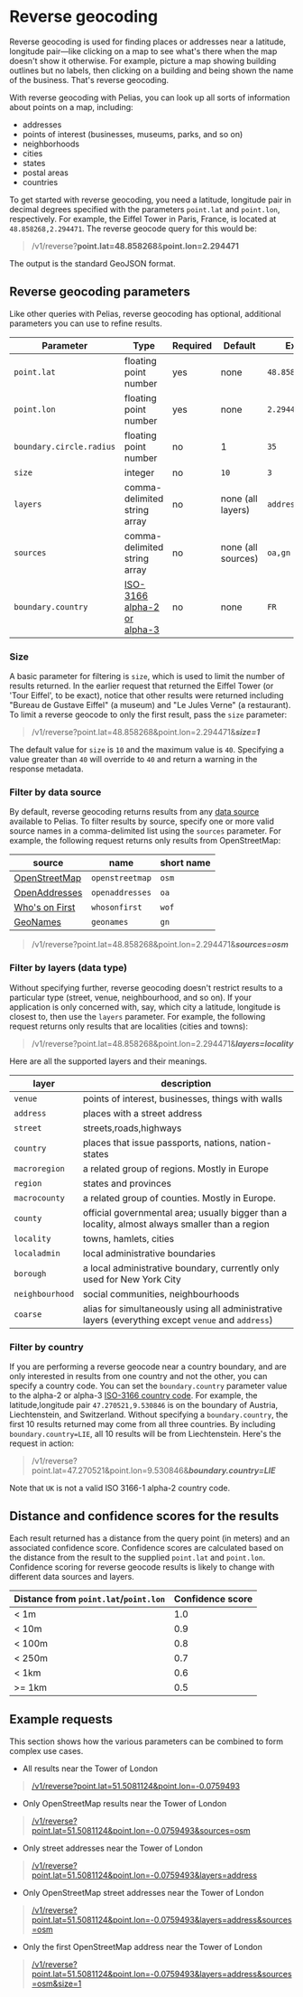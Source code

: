 # Reverse geocoding

Reverse geocoding is used for finding places or addresses near a latitude, longitude pair&mdash;like clicking on a map to see what's there when the map doesn't show it otherwise. For example, picture a map showing building outlines but no labels, then clicking on a building and being shown the name of the business. That's reverse geocoding.

With reverse geocoding with Pelias, you can look up all sorts of information about points on a map, including:

* addresses
* points of interest (businesses, museums, parks, and so on)
* neighborhoods
* cities
* states
* postal areas
* countries

To get started with reverse geocoding, you need a latitude, longitude pair in decimal degrees specified with the parameters `point.lat` and `point.lon`, respectively.  For example, the Eiffel Tower in Paris, France, is located at `48.858268,2.294471`. The reverse geocode query for this would be:

>/v1/reverse?__point.lat=48.858268__&__point.lon=2.294471__

The output is the standard GeoJSON format.

## Reverse geocoding parameters

Like other queries with Pelias, reverse geocoding has optional, additional parameters you can use to refine results.

Parameter | Type | Required | Default | Example
--- | --- | --- | --- | ---
`point.lat` | floating point number | yes | none | `48.858268`
`point.lon` | floating point number | yes | none | `2.294471`
`boundary.circle.radius` | floating point number | no | 1 | `35`
`size` | integer | no | `10` | `3`
`layers` | comma-delimited string array | no | none (all layers) | `address,locality`
`sources` | comma-delimited string array | no | none (all sources) | `oa,gn`
`boundary.country` | <a href="https://en.wikipedia.org/wiki/ISO_3166-1" target="\_blank">ISO-3166 alpha-2 or alpha-3</a> | no | none | `FR`

### Size

A basic parameter for filtering is `size`, which is used to limit the number of results returned. In the earlier request that returned the Eiffel Tower (or 'Tour Eiffel', to be exact), notice that other results were returned including "Bureau de Gustave Eiffel" (a museum) and "Le Jules Verne" (a restaurant). To limit a reverse geocode to only the first result, pass the `size` parameter:

> /v1/reverse?point.lat=48.858268&point.lon=2.294471&___size=1___

The default value for `size` is `10` and the maximum value is `40`. Specifying a value greater than `40` will override to `40` and return a warning in the response metadata.

### Filter by data source

By default, reverse geocoding returns results from any [data source](data-sources.md) available to Pelias. To filter results by source, specify one or more valid source names in a comma-delimited list using the `sources` parameter. For example, the following request returns only results from OpenStreetMap:

| source | name | short name |
|---|---|---|
| [OpenStreetMap](http://www.openstreetmap.org/) | `openstreetmap` | `osm` |
| [OpenAddresses](http://openaddresses.io/) | `openaddresses` | `oa` |
| [Who's on First](https://whosonfirst.org) | `whosonfirst` | `wof` |
| [GeoNames](http://www.geonames.org/) | `geonames` | `gn` |

>/v1/reverse?point.lat=48.858268&point.lon=2.294471&___sources=osm___

### Filter by layers (data type)

Without specifying further, reverse geocoding doesn't restrict results to a particular type (street, venue, neighbourhood, and so on).  If your application is only concerned with, say, which city a latitude, longitude is closest to, then use the `layers` parameter.  For example, the following request returns only results that are localities (cities and towns):

> /v1/reverse?point.lat=48.858268&point.lon=2.294471&___layers=locality___

Here are all the supported layers and their meanings.

|layer|description|
|----|----|
|`venue`|points of interest, businesses, things with walls|
|`address`|places with a street address|
|`street`|streets,roads,highways|
|`country`|places that issue passports, nations, nation-states|
|`macroregion`|a related group of regions. Mostly in Europe|
|`region`|states and provinces|
|`macrocounty`|a related group of counties. Mostly in Europe.|
|`county`|official governmental area; usually bigger than a locality, almost always smaller than a region|
|`locality`|towns, hamlets, cities|
|`localadmin`|local administrative boundaries|
|`borough`| a local administrative boundary, currently only used for New York City|
|`neighbourhood`|social communities, neighbourhoods|
|`coarse`|alias for simultaneously using all administrative layers (everything except `venue` and `address`)|

### Filter by country

If you are performing a reverse geocode near a country boundary, and are only interested in results from one country and not the other, you can specify a country code. You can set the `boundary.country` parameter value to the alpha-2 or alpha-3 [ISO-3166 country code](https://en.wikipedia.org/wiki/ISO_3166-1). For example, the latitude,longitude pair `47.270521,9.530846` is on the boundary of Austria, Liechtenstein, and Switzerland. Without specifying a `boundary.country`, the first 10 results returned may come from all three countries. By including `boundary.country=LIE`, all 10 results will be from Liechtenstein. Here's the request in action:

> /v1/reverse?point.lat=47.270521&point.lon=9.530846&___boundary.country=LIE___

Note that `UK` is not a valid ISO 3166-1 alpha-2 country code.

## Distance and confidence scores for the results

Each result returned has a distance from the query point (in meters) and an associated confidence score. Confidence scores are calculated based on the distance from the result to the supplied `point.lat` and `point.lon`. Confidence scoring for reverse geocode results is likely to change with different data sources and layers.

Distance from `point.lat`/`point.lon` | Confidence score
--- | ---
&lt; 1m | 1.0
&lt; 10m | 0.9
&lt; 100m | 0.8
&lt; 250m | 0.7
&lt; 1km | 0.6
&gt;= 1km | 0.5

## Example requests

This section shows how the various parameters can be combined to form complex use cases.

* All results near the Tower of London
>[/v1/reverse?point.lat=51.5081124&point.lon=-0.0759493](https://mapzen.com/search/explorer/?query=reverse&point.lat=51.5081124&point.lon=-0.0759493)

* Only OpenStreetMap results near the Tower of London
>[/v1/reverse?point.lat=51.5081124&point.lon=-0.0759493&sources=osm](https://mapzen.com/search/explorer/?query=reverse&point.lat=51.5081124&point.lon=-0.0759493&sources=osm)

* Only street addresses near the Tower of London
>[/v1/reverse?point.lat=51.5081124&point.lon=-0.0759493&layers=address](https://mapzen.com/search/explorer/?query=reverse&point.lat=51.5081124&point.lon=-0.0759493&layers=address)

* Only OpenStreetMap street addresses near the Tower of London
>[/v1/reverse?point.lat=51.5081124&point.lon=-0.0759493&layers=address&sources=osm](https://mapzen.com/search/explorer/?query=reverse&point.lat=51.5081124&point.lon=-0.0759493&layers=address&sources=osm)

* Only the first OpenStreetMap address near the Tower of London
>[/v1/reverse?point.lat=51.5081124&point.lon=-0.0759493&layers=address&sources=osm&size=1](https://mapzen.com/search/explorer/?query=reverse&point.lat=51.5081124&point.lon=-0.0759493&layers=address&sources=osm&size=1)
